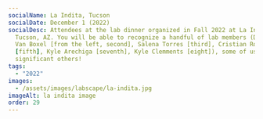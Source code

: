 ```yaml
---
socialName: La Indita, Tucson
socialDate: December 1 (2022)
socialDesc: Attendees at the lab dinner organized in Fall 2022 at La Indita,
  Tucson, AZ. You will be able to recognize a handful of lab members (Danielle
  Van Boxel [from the left, second], Salena Torres [third], Cristian Román
  [fifth], Kyle Arechiga [seventh], Kyle Clemments [eight]), some of us with our
  significant others!
tags:
  - "2022"
images:
  - /assets/images/labscape/la-indita.jpg
imageAlt: la indita image
order: 29
---
```

